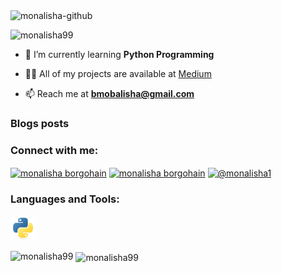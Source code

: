 <img width="1440" height="720" alt="monalisha-github" src="https://github.com/user-attachments/assets/e8fffbeb-eabe-4b46-adec-4a8446c2f76a" />

<p align="left"> <img src="https://komarev.com/ghpvc/?username=monalisha99&label=Profile%20views&color=0e75b6&style=flat" alt="monalisha99" /> </p>

- 🌱 I’m currently learning **Python Programming**

- 👨‍💻 All of my projects are available at [Medium](https://medium.com/)

- 📫 Reach me at **bmobalisha@gmail.com**

### Blogs posts
<!-- BLOG-POST-LIST:START -->
<!-- BLOG-POST-LIST:END -->

<h3 align="left">Connect with me:</h3>
<p align="left">
<a href="https://linkedin.com/in/monalisha borgohain" target="blank"><img align="center" src="https://raw.githubusercontent.com/rahuldkjain/github-profile-readme-generator/master/src/images/icons/Social/linked-in-alt.svg" alt="monalisha borgohain" height="30" width="40" /></a>
<a href="https://fb.com/monalisha borgohain" target="blank"><img align="center" src="https://raw.githubusercontent.com/rahuldkjain/github-profile-readme-generator/master/src/images/icons/Social/facebook.svg" alt="monalisha borgohain" height="30" width="40" /></a>
<a href="https://medium.com/@monalisha1" target="blank"><img align="center" src="https://raw.githubusercontent.com/rahuldkjain/github-profile-readme-generator/master/src/images/icons/Social/medium.svg" alt="@monalisha1" height="30" width="40" /></a>
</p>

<h3 align="left">Languages and Tools:</h3>
<p align="left"> <a href="https://www.python.org" target="_blank" rel="noreferrer"> <img src="https://raw.githubusercontent.com/devicons/devicon/master/icons/python/python-original.svg" alt="python" width="40" height="40"/> </a> </p>

<p><img align="left" src="https://github-readme-stats.vercel.app/api/top-langs?username=monalisha99&show_icons=true&locale=en&layout=compact" alt="monalisha99" /></p>

<p>&nbsp;<img align="center" src="https://github-readme-stats.vercel.app/api?username=monalisha99&show_icons=true&locale=en" alt="monalisha99" /></p>
